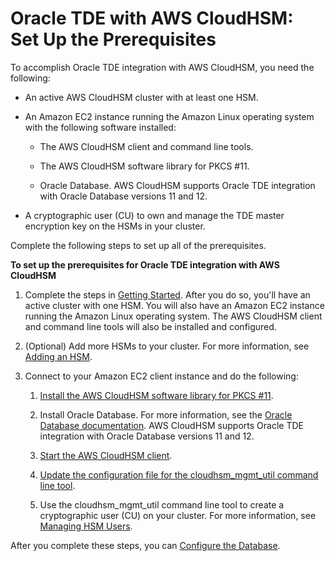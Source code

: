 # Oracle TDE with AWS CloudHSM: Set Up the Prerequisites<a name="oracle-tde-prerequisites"></a>

To accomplish Oracle TDE integration with AWS CloudHSM, you need the following:

+ An active AWS CloudHSM cluster with at least one HSM\.

+ An Amazon EC2 instance running the Amazon Linux operating system with the following software installed:

  + The AWS CloudHSM client and command line tools\.

  + The AWS CloudHSM software library for PKCS \#11\.

  + Oracle Database\. AWS CloudHSM supports Oracle TDE integration with Oracle Database versions 11 and 12\.

+ A cryptographic user \(CU\) to own and manage the TDE master encryption key on the HSMs in your cluster\.

Complete the following steps to set up all of the prerequisites\.

**To set up the prerequisites for Oracle TDE integration with AWS CloudHSM**

1. Complete the steps in [Getting Started](getting-started.md)\. After you do so, you'll have an active cluster with one HSM\. You will also have an Amazon EC2 instance running the Amazon Linux operating system\. The AWS CloudHSM client and command line tools will also be installed and configured\. 

1. \(Optional\) Add more HSMs to your cluster\. For more information, see [Adding an HSM](add-remove-hsm.md#add-hsm)\. 

1. Connect to your Amazon EC2 client instance and do the following:

   1. [Install the AWS CloudHSM software library for PKCS \#11](pkcs11-library-install.md)\.

   1. Install Oracle Database\. For more information, see the [Oracle Database documentation](https://docs.oracle.com/en/database/)\. AWS CloudHSM supports Oracle TDE integration with Oracle Database versions 11 and 12\.

   1. [Start the AWS CloudHSM client](cloudhsm_mgmt_util-getting-started.md#cloudhsm_mgmt_util-start-cloudhsm-client)\.

   1. [Update the configuration file for the cloudhsm\_mgmt\_util command line tool](cloudhsm_mgmt_util-getting-started.md#cloudhsm_mgmt_util-update-configuration)\. 

   1. Use the cloudhsm\_mgmt\_util command line tool to create a cryptographic user \(CU\) on your cluster\. For more information, see [Managing HSM Users](manage-hsm-users.md)\. 

After you complete these steps, you can [Configure the Database](oracle-tde-configure-database-and-generate-master-key.md)\.